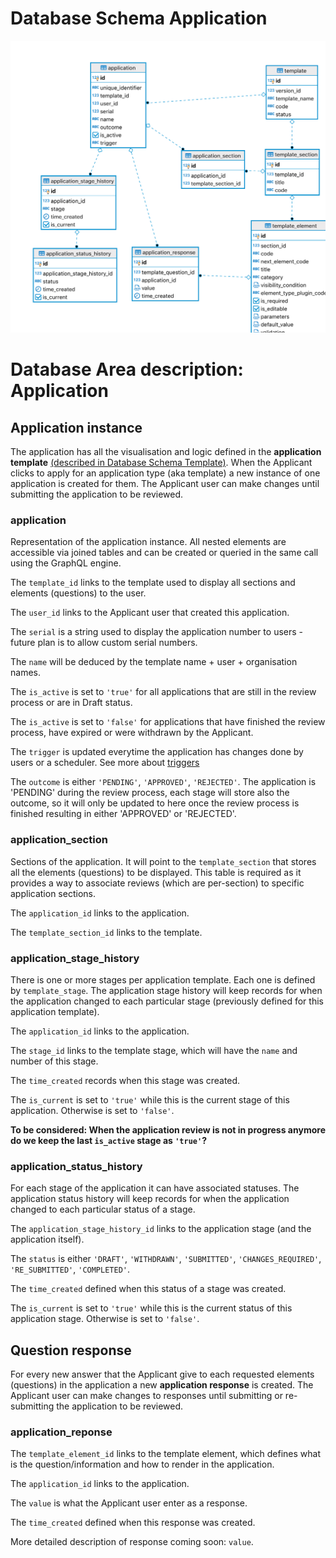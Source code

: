 # Database Schema Application

![Database Schema](images/database-schema-application.png)

# Database Area description: Application

## Application instance

The application has all the visualisation and logic defined in the **application template** [(described in Database Schema Template)](Database-Schema-Template.md). When the Applicant clicks to apply for an application type (aka template) a new instance of one application is created for them. The Applicant user can make changes until submitting the application to be reviewed.

### application

Representation of the application instance. All nested elements are accessible via joined tables and can be created or queried in the same call using the GraphQL engine.

The `template_id` links to the template used to display all sections and elements (questions) to the user.

The `user_id` links to the Applicant user that created this application.

The `serial` is a string used to display the application number to users - future plan is to allow custom serial numbers.

The `name` will be deduced by the template name + user + organisation names.

The `is_active` is set to `'true'` for all applications that are still in the review process or are in Draft status.

The `is_active` is set to `'false'` for applications that have finished the review process, have expired or were withdrawn by the Applicant.

The `trigger` is updated everytime the application has changes done by users or a scheduler. See more about [triggers](Triggers-and-Actions.md)

The `outcome` is either `'PENDING'`, `'APPROVED'`, `'REJECTED'`. The application is 'PENDING' during the review process, each stage will store also the outcome, so it will only be updated to here once the review process is finished resulting in either 'APPROVED' or 'REJECTED'.

### application_section

Sections of the application. It will point to the `template_section` that stores all the elements (questions) to be displayed. This table is required as it provides a way to associate reviews (which are per-section) to specific application sections.

The `application_id` links to the application.

The `template_section_id` links to the template.

### application_stage_history

There is one or more stages per application template. Each one is defined by `template_stage`. The application stage history will keep records for when the application changed to each particular stage (previously defined for this application template).

The `application_id` links to the application.

The `stage_id` links to the template stage, which will have the `name` and number of this stage.

The `time_created` records when this stage was created.

The `is_current` is set to `'true'` while this is the current stage of this application. Otherwise is set to `'false'`.

**To be considered: When the application review is not in progress anymore do we keep the last `is_active` stage as `'true'`?**

### application_status_history

For each stage of the application it can have associated statuses. The application status history will keep records for when the
application changed to each particular status of a stage.

The `application_stage_history_id` links to the application stage (and the application itself).

The `status` is either `'DRAFT'`, `'WITHDRAWN'`, `'SUBMITTED'`, `'CHANGES_REQUIRED'`, `'RE_SUBMITTED'`, `'COMPLETED'`.

The `time_created` defined when this status of a stage was created.

The `is_current` is set to `'true'` while this is the current status of this application stage. Otherwise is set to `'false'`.

## Question response

For every new answer that the Applicant give to each requested elements (questions) in the application a new **application response** is created. The Applicant user can make changes to responses until submitting or re-submitting the application to be reviewed.

### application_reponse

The `template_element_id` links to the template element, which defines what is the question/information and how to render in the application.

The `application_id` links to the application.

The `value` is what the Applicant user enter as a response.

The `time_created` defined when this response was created.

More detailed description of response coming soon: `value`.
